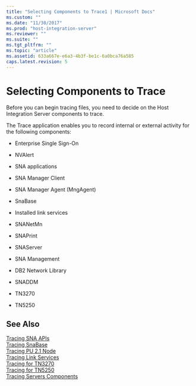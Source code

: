 ```yaml
---
title: "Selecting Components to Trace1 | Microsoft Docs"
ms.custom: ""
ms.date: "11/30/2017"
ms.prod: "host-integration-server"
ms.reviewer: ""
ms.suite: ""
ms.tgt_pltfrm: ""
ms.topic: "article"
ms.assetid: 633a667e-e6a3-4b3f-be1c-6a0bca76a585
caps.latest.revision: 5
---
```

# Selecting Components to Trace
Before you can begin tracing files, you need to decide on the Host Integration Server components to trace.  
  
 The Trace application enables you to record internal or external activity for the following components:  
  
-   Enterprise Single Sign-On  
  
-   NVAlert  
  
-   SNA applications  
  
-   SNA Manager Client  
  
-   SNA Manager Agent (MngAgent)  
  
-   SnaBase  
  
-   Installed link services  
  
-   SNANetMn  
  
-   SNAPrint  
  
-   SNAServer  
  
-   SNA Management  
  
-   DB2 Network Library  
  
-   SNADDM  
  
-   TN3270  
  
-   TN5250  
  
## See Also  
 [Tracing SNA APIs](../core/tracing-sna-apis1.md)   
 [Tracing SnaBase](../core/tracing-snabase1.md)   
 [Tracing PU 2.1 Node](../core/tracing-pu-2-1-node1.md)   
 [Tracing Link Services](../core/tracing-link-services2.md)   
 [Tracing for TN3270](../core/tracing-for-tn32701.md)   
 [Tracing for TN5250](../core/tracing-for-tn52502.md)   
 [Tracing Servers Components](../core/tracing-servers-components1.md)